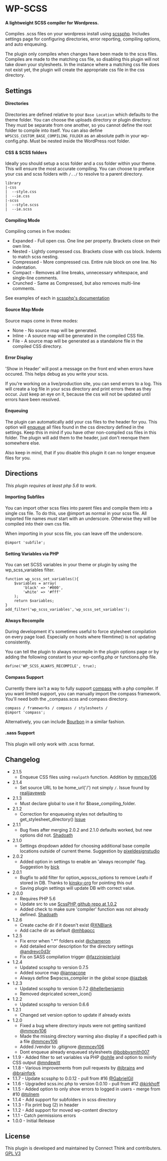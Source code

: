 # WP-SCSS
#### A lightweight SCSS compiler for Wordpress.

Compiles .scss files on your wordpress install using [scssphp](https://github.com/scssphp/scssphp). Includes settings page for configuring directories, error reporting, compiling options, and auto enqueuing.

The plugin only compiles when changes have been made to the scss files. Compiles are made to the matching css file, so disabling this plugin will not take down your stylesheets. In the instance where a matching css file does not exist yet, the plugin will create the appropriate css file in the css directory.

## Settings

#### Directories
Directories are defined relative to your `Base Location` which defaults to the theme folder. You can choose the uploads directory or plugin directory.
They must be separate from one another, so you cannot define the root folder to compile into itself.
You can also define `WPSCSS_CUSTOM_BASE_COMPILING_FOLDER` as an absolute path in your wp-config.php. Must be nested inside the WordPress root folder.

#### CSS & SCSS folders
Ideally you should setup a scss folder and a css folder within your theme. This will ensure the most accurate compiling.
You can choose to preface your css and scss folders with `/../` to resolve to a parent directory.

    library
    |-css
    |  --style.css
    |  --ie.css
    |-scss
    |  --style.scss
    |  --ie.scss

#### Compiling Mode
Compiling comes in five modes:

* Expanded - Full open css. One line per property. Brackets close on their own line.
* Nested - Lightly compressed css. Brackets close with css block. Indents to match scss nesting.
* Compressed - More compressed css. Entire rule block on one line. No indentation.
* Compact - Removes all line breaks, unnecessary whitespace, and single-line comments.
* Crunched - Same as Compressed, but also removes multi-line comments.

See examples of each in [scssphp's documentation](http://scssphp.github.io/scssphp)

#### Source Map Mode
Source maps come in three modes:

* None - No source map will be generated.
* Inline - A source map will be generated in the compiled CSS file.
* File - A source map will be generated as a standalone file in the compiled CSS directory.

#### Error Display
'Show in Header' will post a message on the front end when errors have occured. This helps debug as you write your scss.

If you're working on a live/production site, you can send errors to a log. This will create a log file in your scss directory and print errors there as they occur. Just keep an eye on it, because the css will not be updated until errors have been resolved.

#### Enqueuing
The plugin can automatically add your css files to the header for you. This option will [enqueue](http://codex.wordpress.org/Function_Reference/wp_enqueue_style) all files found in the css directory defined in the settings. Keep this in mind if you have other non-compiled css files in this folder. The plugin will add them to the header, just don't reenque them somewhere else.

Also keep in mind, that if you disable this plugin it can no longer enqueue files for you.

## Directions
*This plugin requires at least php 5.6 to work.*

#### Importing Subfiles
You can import other scss files into parent files and compile them into a single css file. To do this, use @import as normal in your scss file. All imported file names *must* start with an underscore. Otherwise they will be compiled into their own css file.

When importing in your scss file, you can leave off the underscore.

    @import 'subfile';

#### Setting Variables via PHP
You can set SCSS variables in your theme or plugin by using the wp_scss_variables filter.

    function wp_scss_set_variables(){
        $variables = array(
            'black' => '#000',
            'white' => '#fff'
        );
        return $variables;
    }
    add_filter('wp_scss_variables','wp_scss_set_variables');

#### Always Recompile
During development it's sometimes useful to force stylesheet compilation on every page load. Especially on hosts where filemtime() is not updating consistently.

You can tell the plugin to always recompile in the plugin options page or by adding the following constant to your wp-config.php or functions.php file.

    define('WP_SCSS_ALWAYS_RECOMPILE', true);

#### Compass Support
Currently there isn't a way to fully support [compass](https://github.com/chriseppstein/compass) with a php compiler. If you want limited support, you can manually import the compass framework. You'll need both the _compass.scss and compass directory.

    compass / frameworks / compass / stylesheets /
    @import 'compass';

Alternatively, you can include [Bourbon](https://github.com/thoughtbot/bourbon) in a similar fashion.

#### .sass Support
This plugin will only work with .scss format.

## Changelog
* 2.1.5
  * Enqueue CSS files using `realpath` function. Addition by [mmcev106](https://github.com/ConnectThink/WP-SCSS/pull/179)
* 2.1.4
  * Set source URL to be home_url('/') not simply `/`. Issue found by [realjjaveweb](https://github.com/ConnectThink/WP-SCSS/issues/128)
* 2.1.3
  * Must declare global to use it for $base_compiling_folder.
* 2.1.2
  * Correction for enqueueing styles not defaulting to get_stylesheet_directory() [Issue](https://github.com/ConnectThink/WP-SCSS/issues/168)
* 2.1.1
  * Bug fixes after merging 2.0.2 and 2.1.0 defaults worked, but new options did not. [Shadoath](https://github.com/ConnectThink/WP-SCSS/issues/165)
* 2.1.0
  * Settings dropdown added for choosing additional base compile locations outside of current theme. Suggestion by [pixeldesignstudio ](https://github.com/ConnectThink/WP-SCSS/issues/127)
* 2.0.2
  * Added option in settings to enable an 'always recompile' flag. Suggestion by [bick](https://github.com/ConnectThink/WP-SCSS/issues/151)
* 2.0.1
  * Bugfix to add filter for option_wpscss_options to remove Leafo if stored in DB. Thanks to [kinsky-org](https://github.com/ConnectThink/WP-SCSS/issues/157) for pointing this out
  * Saving plugin settings will update DB with correct value.
* 2.0.0
  * Requires PHP 5.6
  * Update src to use [ScssPHP github repo at 1.0.2](https://github.com/scssphp/scssphp/tree/1.0.2)
  * Added check to make sure 'compiler' function was not already defined. [Shadoath](https://github.com/ConnectThink/WP-SCSS/pull/155)
* 1.2.6
  * Create cache dir if it doesn't exist [@XNBlank](https://github.com/ConnectThink/WP-SCSS/pull/135)
  * Add cache dir as default [@mhbapcc](https://github.com/ConnectThink/WP-SCSS/pull/144)
* 1.2.5
  * Fix error when ".*" folders exist [@chameron](https://github.com/ConnectThink/WP-SCSS/pull/111)
  * Add detailed error description for the directory settings [@andreyc0d3r](https://github.com/ConnectThink/WP-SCSS/pull/121)
  * Fix on SASS compilation trigger [@fazzinipierluigi](https://github.com/ConnectThink/WP-SCSS/pull/122)
* 1.2.4
  * Updated scssphp to version 0.7.5
  * Added source map [@iannacone](https://github.com/ConnectThink/WP-SCSS/issues/49)
  * Always define $wpscss_compiler in the global scope [@jazbek](https://github.com/ConnectThink/WP-SCSS/pull/98)
* 1.2.3
  * Updated scssphp to version 0.7.2 [@hellerbenjamin](https://github.com/ConnectThink/WP-SCSS/pull/86)
  * Removed depricated screen_icon()
* 1.2.2
  * Updated scssphp to version 0.6.6
* 1.2.1
  * Changed set version option to update if already exists
* 1.2.0
  * Fixed a bug where directory inputs were not getting sanitized [@mmcev106](https://github.com/ConnectThink/WP-SCSS/pull/66)
  * Made the missing directory warning also display if a specified path is a file [@mmcev106](https://github.com/ConnectThink/WP-SCSS/pull/65)
  * Added /vendor to .gitignore [@mmcev106](https://github.com/ConnectThink/WP-SCSS/pull/64)
  * Dont enqueue already enqueued stylesheets [@bobbysmith007](https://github.com/ConnectThink/WP-SCSS/pull/61)
* 1.1.9 - Added filter to set variables via PHP [@ohlle](https://github.com/ohlle) and option to minify CSS output [@mndewitt](https://github.com/mndewitt)
* 1.1.8 - Various improvements from pull requests by [@jbrains](https://github.com/jbrains) and [@brainfork](https://github.com/brainfork)
* 1.1.7 - Update scssphp to 0.0.12 - pull from #16 [@GabrielGil](https://github.com/GabrielGil)
* 1.1.6 - Upgraded scss.inc.php to version 0.0.10 - pull from #12 [@kirkhoff](https://github.com/kirkhoff)
* 1.1.5 - Added option to only show errors to logged in users - merge from #10 [@tolnem](https://github.com/tolnem)
* 1.1.4 - Add support for subfolders in scss directory
* 1.1.3 - Fix print bug (2) in header
* 1.1.2 - Add support for moved wp-content directory
* 1.1.1 - Catch permissions errors
* 1.0.0 - Initial Release

## License
This plugin is developed and maintained by Connect Think and contributers.
[GPL V3](http://www.gnu.org/copyleft/gpl.html)
